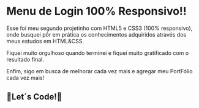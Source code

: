 # Menu de Login 100% Responsivo!!

Esse foi meu segundo projetinho com HTML5 e CSS3 (100% responsivo), onde busquei pôr em prática os conhecimentos adquiridos através dos meus estudos em HTML&CSS. 

Fiquei muito orgulhoso quando terminei e fiquei muito gratificado com o resultado final. 

Enfim, sigo em busca de melhorar cada vez mais e agregar meu PortFólio cada vez mais!

## 🚀Let´s Code!🚀
